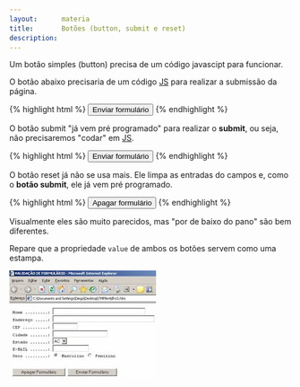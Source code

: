 ```yaml
---
layout:      materia
title:       Botões (button, submit e reset)
description: 
---
```


Um botão simples (button) precisa de um código javascipt para funcionar.

O botão abaixo precisaria de um código [JS](/javascript/) para realizar a submissão da página.

{% highlight html %}
<input type="button" value="Enviar formulário" />
{% endhighlight %}

O botão submit "já vem pré programado" para realizar o __submit__, ou seja, não precisaremos "codar" em [JS](/javascript/).

{% highlight html %}
<input type="submit" value="Enviar formulário" />
{% endhighlight %}

O botão reset já não se usa mais. Ele limpa as entradas do campos e, como o __botão submit__, ele já vem pré programado.

{% highlight html %}
<input type="reset" value="Apagar formulário" />
{% endhighlight %}

Visualmente eles são muito parecidos, mas "por de baixo do pano" são bem diferentes.

Repare que a propriedade `value` de ambos os botões servem como uma estampa.

![Ilustração de um campo de button, submit e reset](buttons.jpg "Ilustração de um campo de button, submit e reset")

